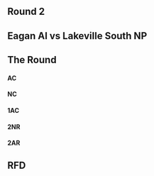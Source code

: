 ## Round 2
## Eagan AI vs Lakeville South NP

## The Round

#### AC


#### NC


#### 1AC


#### 2NR


#### 2AR


## RFD




